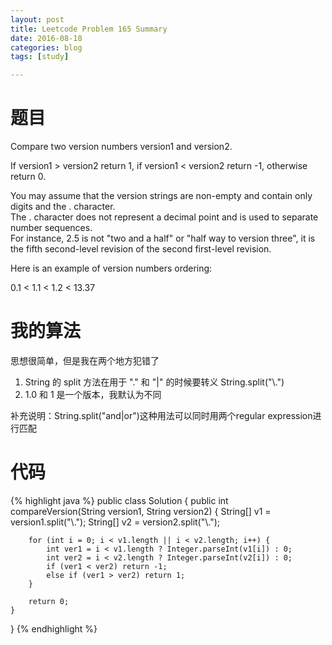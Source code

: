 ```yaml
---
layout: post
title: Leetcode Problem 165 Summary
date: 2016-08-18
categories: blog
tags: [study]

---
```


# 题目

Compare two version numbers version1 and version2.

If version1 > version2 return 1, if version1 < version2 return -1, otherwise return 0.

You may assume that the version strings are non-empty and contain only digits and the . character.  
The . character does not represent a decimal point and is used to separate number sequences.  
For instance, 2.5 is not "two and a half" or "half way to version three", it is the fifth second-level revision of the second first-level revision.

Here is an example of version numbers ordering:

0.1 < 1.1 < 1.2 < 13.37

# 我的算法

思想很简单，但是我在两个地方犯错了

1. String 的 split 方法在用于 "." 和 "|" 的时候要转义 String.split("\\.")
2. 1.0 和 1 是一个版本，我默认为不同

补充说明：String.split("and|or")这种用法可以同时用两个regular expression进行匹配

# 代码

{% highlight java %}
public class Solution {
    public int compareVersion(String version1, String version2) {
        String[] v1 = version1.split("\\.");
        String[] v2 = version2.split("\\.");

        for (int i = 0; i < v1.length || i < v2.length; i++) {
            int ver1 = i < v1.length ? Integer.parseInt(v1[i]) : 0;
            int ver2 = i < v2.length ? Integer.parseInt(v2[i]) : 0;
            if (ver1 < ver2) return -1;
            else if (ver1 > ver2) return 1;
        }
        
        return 0;
    }
}
{% endhighlight %}